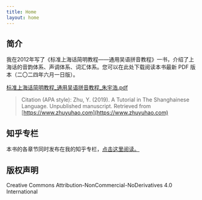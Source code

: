```yaml
---
title: Home
layout: home
---
```


## 简介

我在2012年写了《标准上海话简明教程——通用吴语拼音教程》一书，介绍了上海话的音韵体系、声调体系、词汇体系。您可以在此处下载阅读本书最新 PDF 版本（二〇二四年六月一日版）。

[标准上海话简明教程_通用吴语拼音教程_朱宇浩.pdf](https://github.com/forFudan/shanghainese-tutorial/blob/main/标准上海话简明教程_通用吴语拼音教程_朱宇浩.pdf)

> Citation (APA style): Zhu, Y. (2019). A Tutorial in The Shanghainese Language. Unpublished manuscript. Retrieved from [https://www.zhuyuhao.com](https://www.zhuyuhao.com)

## 知乎专栏

本书的各章节同时发布在我的知乎专栏，[点击这里阅读。](https://www.zhihu.com/column/c_1621352649865043968)

## 版权声明

Creative Commons Attribution-NonCommercial-NoDerivatives 4.0
International
